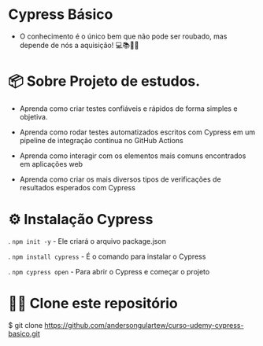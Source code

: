 # Cypress Básico

* O conhecimento é o único bem que não pode ser roubado, mas depende de nós a aquisição! 💻📚🧑‍🎓

# 📦 Sobre Projeto de estudos.

- Aprenda como criar testes confiáveis e rápidos de forma simples e objetiva.

- Aprenda como rodar testes automatizados escritos com Cypress em um pipeline de integração contínua no GitHub Actions

- Aprenda como interagir com os elementos mais comuns encontrados em aplicações web

- Aprenda como criar os mais diversos tipos de verificações de resultados esperados com Cypress

#  ⚙️ Instalação Cypress

. `npm init -y` -  Ele criará o arquivo package.json

. `npm install cypress` - É o comando para instalar o Cypress

. `npm cypress open` - Para abrir o Cypress e começar o projeto


#  📱📲 Clone  este repositório
 $ git clone https://github.com/andersongulartew/curso-udemy-cypress-basico.git
